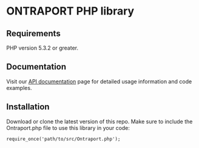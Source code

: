 # ONTRAPORT PHP library

## Requirements
PHP version 5.3.2 or greater.

## Documentation
Visit our [API documentation](https://api.ontraport.com/doc) page for detailed usage information and code examples.

## Installation
Download or clone the latest version of this repo. Make sure to include the Ontraport.php file to use this library in your code:
```
require_once('path/to/src/Ontraport.php');
```
